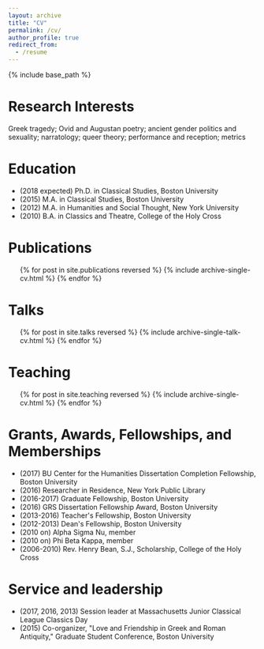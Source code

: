 ```yaml
---
layout: archive
title: "CV"
permalink: /cv/
author_profile: true
redirect_from:
  - /resume
---
```


{% include base_path %}

Research Interests
======
Greek tragedy; Ovid and Augustan poetry; ancient gender politics and sexuality; narratology; queer theory; performance and reception; metrics

Education
======
* (2018 expected) Ph.D. in Classical Studies, Boston University
* (2015) M.A. in Classical Studies, Boston University
* (2012) M.A. in Humanities and Social Thought, New York University
* (2010) B.A. in Classics and Theatre, College of the Holy Cross

Publications
======
  <ul>{% for post in site.publications reversed %}
    {% include archive-single-cv.html %}
  {% endfor %}</ul>
  
Talks
======
  <ul>{% for post in site.talks reversed %}
    {% include archive-single-talk-cv.html %}
  {% endfor %}</ul>
  
Teaching
======
  <ul>{% for post in site.teaching reversed %}
    {% include archive-single-cv.html %}
  {% endfor %}</ul>
  
Grants, Awards, Fellowships, and Memberships
======
* (2017) BU Center for the Humanities Dissertation Completion Fellowship, Boston University
* (2016) Researcher in Residence, New York Public Library
* (2016-2017) Graduate Fellowship, Boston University
* (2016) GRS Dissertation Fellowship Award, Boston University
* (2013-2016) Teacher's Fellowship, Boston University
* (2012-2013) Dean's Fellowship, Boston University
* (2010 on) Alpha Sigma Nu, member
* (2010 on) Phi Beta Kappa, member
* (2006-2010) Rev. Henry Bean, S.J., Scholarship, College of the Holy Cross

Service and leadership
======
* (2017, 2016, 2013) Session leader at Massachusetts Junior Classical League Classics Day
* (2015) Co-organizer, "Love and Friendship in Greek and Roman Antiquity," Graduate Student Conference, Boston University
